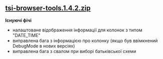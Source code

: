 ## **[tsi-browser-tools.1.4.2.zip](https://github.com/VitaliySimkin/tsi-browser-tools/files//dist.zip)**

**Існуючі фічі**
- налаштоване відображення інформації для колонок з типом "DATE_TIME"
- виправлена бага з інформацією про колонку (якщо був ввімкнений DebugMode в нових версіях)
- виправлена бага з свалом при виборі батьківської схеми